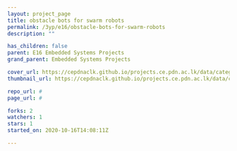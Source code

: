 ```yaml
---
layout: project_page
title: obstacle bots for swarm robots
permalink: /3yp/e16/obstacle-bots-for-swarm-robots
description: ""

has_children: false
parent: E16 Embedded Systems Projects
grand_parent: Embedded Systems Projects

cover_url: https://cepdnaclk.github.io/projects.ce.pdn.ac.lk/data/categories/3yp/cover_page.jpg
thumbnail_url: https://cepdnaclk.github.io/projects.ce.pdn.ac.lk/data/categories/3yp/thumbnail.jpg

repo_url: #
page_url: #

forks: 2
watchers: 1
stars: 1
started_on: 2020-10-16T14:08:11Z

---
```

    